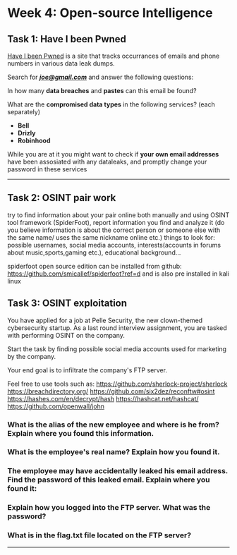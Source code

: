 # **Week 4: Open-source Intelligence** 

## **Task 1:** Have I been Pwned

[Have I been Pwned](https://haveibeenpwned.com/) is a site that tracks occurrances of emails and phone numbers in various data leak dumps. 

Search for ***joe@gmail.com*** and answer the following questions:

In how many **data breaches** and **pastes** can this email be found?

What are the **compromised data types** in the following services? (each separately)

- **Bell**
- **Drizly**
- **Robinhood**
    
While you are at it you might want to check if **your own email addresses** have been assosiated with any dataleaks, and promptly change your password in these services

---

## **Task 2:** OSINT pair work

try to find information about your pair online both manually and using OSINT tool framework (SpiderFoot), report information you find and analyze it (do you believe information is about the correct person or someone else with the same name/ uses the same nickname online etc.)
things to look for: possible usernames, social media accounts, interests(accounts in forums about music,sports,gaming etc.), educational background…

spiderfoot open source edition can be installed from github: https://github.com/smicallef/spiderfoot?ref=d
and is also pre installed in kali linux

## **Task 3:** OSINT exploitation
You have applied for a job at Pelle Security, the new clown-themed cybersecurity startup.
As a last round interview assignment, you are tasked with performing OSINT on the company.

Start the task by finding possible social media accounts used for marketing by the company.

Your end goal is to infiltrate the company's FTP server.

Feel free to use tools such as:
https://github.com/sherlock-project/sherlock
https://breachdirectory.org/
https://github.com/six2dez/reconftw#osint
https://hashes.com/en/decrypt/hash
https://hashcat.net/hashcat/
https://github.com/openwall/john


### What is the alias of the new employee and where is he from? Explain where you found this information.


### What is the employee's real name? Explain how you found it.


### The employee may have accidentally leaked his email address. Find the password of this leaked email. Explain where you found it:


### Explain how you logged into the FTP server. What was the password?


### What is in the flag.txt file located on the FTP server?


---




